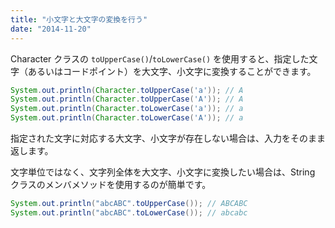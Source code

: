 ```yaml
---
title: "小文字と大文字の変換を行う"
date: "2014-11-20"
---
```


Character クラスの `toUpperCase()`/`toLowerCase()` を使用すると、指定した文字（あるいはコードポイント）を大文字、小文字に変換することができます。

~~~ java
System.out.println(Character.toUpperCase('a')); // A
System.out.println(Character.toUpperCase('A')); // A
System.out.println(Character.toLowerCase('a')); // a
System.out.println(Character.toLowerCase('A')); // a
~~~

指定された文字に対応する大文字、小文字が存在しない場合は、入力をそのまま返します。

文字単位ではなく、文字列全体を大文字、小文字に変換したい場合は、String クラスのメンバメソッドを使用するのが簡単です。

~~~ java
System.out.println("abcABC".toUpperCase()); // ABCABC
System.out.println("abcABC".toLowerCase()); // abcabc
~~~

